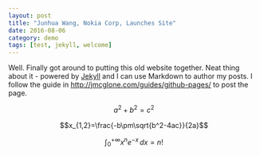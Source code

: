 ```yaml
---
layout: post
title: "Junhua Wang, Nokia Corp, Launches Site"
date: 2016-08-06
category: demo
tags: [test, jekyll, welcome]
---
```


Well. Finally got around to putting this old website together. Neat thing
about it - powered by [Jekyll](http://jekyllrb.com) and I can use Markdown to
author my posts. I follow the guide in http://jmcglone.com/guides/github-pages/ to post the page.


$$a^2+b^2=c^2$$

$$x_{1,2}=\frac{-b\pm\sqrt{b^2-4ac}}{2a}$$

$$\int_0^{+\infty}x^n e^{-x}\,dx = n!$$
